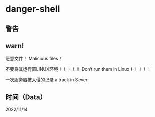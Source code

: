 # danger-shell
## 警告
## warn!
恶意文件！
Malicious files！

不要将其运行置LINUX环境！！！！！
Don‘t run them in Linux！！！！！

一次服务器被入侵的记录
a track in Sever

## 时间（Data）
2022/11/14
## 
